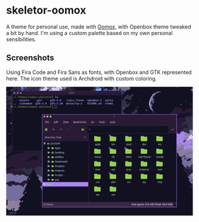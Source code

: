 # skeletor-oomox

A theme for personal use, made with [Oomox](https://github.com/themix-project/oomox), with Openbox theme tweaked a bit by hand. I'm using a custom palette based on my own personal sensibilities.

## Screenshots

Using Fira Code and Fira Sans as fonts, with Openbox and GTK represented here. The icon theme used is Archdroid with custom coloring.

![Desktop](screenshot_01.png)